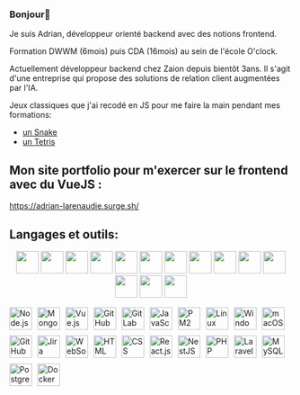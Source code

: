 ### Bonjour👋

<p>
Je suis Adrian, développeur orienté backend avec des notions frontend.
</p>
<p>
Formation DWWM (6mois) puis CDA (16mois) au sein de l'école O'clock.
</p>
<p>
Actuellement développeur backend chez Zaion depuis bientôt 3ans.
Il s'agit d'une entreprise qui propose des solutions de relation client augmentées par l'IA.
</p>
Jeux classiques que j'ai recodé en JS pour me faire la main pendant mes formations:
<ul>
 <li><a href="https://jormungand-game-adrian.surge.sh/">un Snake</a></li>
 <li><a href="https://tetris-game-adrian.surge.sh/">un Tetris</a></li>
</ul>
</p>

## Mon site portfolio pour m'exercer sur le frontend avec du VueJS :

https://adrian-larenaudie.surge.sh/

## Langages et outils:

<p align="center">
 <img style="width:40px;" src="https://cdn.jsdelivr.net/gh/devicons/devicon/icons/vscode/vscode-original.svg" />
 <img style="width:40px;" src="https://cdn.jsdelivr.net/gh/devicons/devicon/icons/html5/html5-original.svg" />
 <img style="width:40px;" src="https://cdn.jsdelivr.net/gh/devicons/devicon/icons/css3/css3-original.svg" />
 <img style="width:40px;" src="https://cdn.jsdelivr.net/gh/devicons/devicon/icons/javascript/javascript-plain.svg" />
 <img style="width:40px;" src="https://cdn.jsdelivr.net/gh/devicons/devicon/icons/mysql/mysql-original-wordmark.svg" />
 <img style="width:40px;" src="https://cdn.jsdelivr.net/gh/devicons/devicon/icons/git/git-original.svg" />           
 <img style="width:40px;" src="https://cdn.jsdelivr.net/gh/devicons/devicon/icons/php/php-plain.svg" />
 <img style="width:40px;" src="https://cdn.jsdelivr.net/gh/devicons/devicon/icons/bootstrap/bootstrap-original.svg" />
 <img style="width:40px;" src="https://cdn.jsdelivr.net/gh/devicons/devicon/icons/sass/sass-original.svg" />
 <img style="width:40px;" src="https://cdn.jsdelivr.net/gh/devicons/devicon/icons/react/react-original-wordmark.svg" />
 <img style="width:40px;" src="https://cdn.jsdelivr.net/gh/devicons/devicon/icons/redux/redux-original.svg" />
 <img style="width:40px;" src="https://cdn.jsdelivr.net/gh/devicons/devicon/icons/nodejs/nodejs-original.svg" />
 <img style="width:40px;" src="https://cdn.jsdelivr.net/gh/devicons/devicon/icons/laravel/laravel-plain-wordmark.svg" />
 <img style="width:40px;" src="https://cdn.jsdelivr.net/gh/devicons/devicon/icons/vuejs/vuejs-original.svg" />              
</p>

<div style="display: flex; flex-wrap: wrap; gap: 10px;">
  <a href="https://nodejs.org" target="_blank">
    <img style="width: 40px;" src="https://upload.wikimedia.org/wikipedia/commons/6/69/Node.js_logo_2015.svg" alt="Node.js">
  </a>

  <a href="https://www.mongodb.com" target="_blank">
    <img style="width: 40px;" src="https://upload.wikimedia.org/wikipedia/commons/4/48/MongoDB_Logo.svg" alt="MongoDB">
  </a>

  <a href="https://vuejs.org" target="_blank">
    <img style="width: 40px;" src="https://upload.wikimedia.org/wikipedia/commons/9/95/Vue.js_Logo_2.svg" alt="Vue.js">
  </a>

  <a href="https://github.com" target="_blank">
    <img style="width: 40px;" src="https://upload.wikimedia.org/wikipedia/commons/9/91/Octicons-mark-github.svg" alt="GitHub">
  </a>

  <a href="https://gitlab.com" target="_blank">
    <img style="width: 40px;" src="https://upload.wikimedia.org/wikipedia/commons/7/7f/GitLab_Logo.svg" alt="GitLab">
  </a>

  <a href="https://www.javascript.com" target="_blank">
    <img style="width: 40px;" src="https://upload.wikimedia.org/wikipedia/commons/6/63/JavaScript-logo.png" alt="JavaScript">
  </a>

  <a href="https://pm2.keymetrics.io" target="_blank">
    <img style="width: 40px;" src="https://pm2.io/assets/img/pm2-logo-6d6e267d88d9c89c9b0d8f2edb8a7c83.svg" alt="PM2">
  </a>

  <a href="https://www.linux.org" target="_blank">
    <img style="width: 40px;" src="https://upload.wikimedia.org/wikipedia/commons/a/a2/Tux.png" alt="Linux">
  </a>

  <a href="https://www.microsoft.com/windows" target="_blank">
    <img style="width: 40px;" src="https://upload.wikimedia.org/wikipedia/commons/4/4f/Windows_logo_-_2012_%28dark%29.svg" alt="Windows">
  </a>

  <a href="https://www.apple.com/macos" target="_blank">
    <img style="width: 40px;" src="https://upload.wikimedia.org/wikipedia/commons/1/1d/MacOS_logo.svg" alt="macOS">
  </a>

  <a href="https://github.com/copilot" target="_blank">
    <img style="width: 40px;" src="https://upload.wikimedia.org/wikipedia/commons/3/3a/Logo_GitHub_Copilot.svg" alt="GitHub Copilot">
  </a>

  <a href="https://www.atlassian.com/software/jira" target="_blank">
    <img style="width: 40px;" src="https://upload.wikimedia.org/wikipedia/commons/e/e4/Jira_logo.svg" alt="Jira">
  </a>

  <a href="https://developer.mozilla.org/en-US/docs/Web/API/WebSockets_API" target="_blank">
    <img style="width: 40px;" src="https://upload.wikimedia.org/wikipedia/commons/e/e0/WebSockets_logo.png" alt="WebSocket">
  </a>

  <a href="https://html.spec.whatwg.org" target="_blank">
    <img style="width: 40px;" src="https://upload.wikimedia.org/wikipedia/commons/6/6a/HTML5_Logo_256.png" alt="HTML">
  </a>

  <a href="https://www.w3.org/Style/CSS" target="_blank">
    <img style="width: 40px;" src="https://upload.wikimedia.org/wikipedia/commons/6/62/CSS3_logo.svg" alt="CSS">
  </a>

  <a href="https://reactjs.org" target="_blank">
    <img style="width: 40px;" src="https://upload.wikimedia.org/wikipedia/commons/a/a7/React-icon.svg" alt="React.js">
  </a>

  <a href="https://nestjs.com" target="_blank">
    <img style="width: 40px;" src="https://upload.wikimedia.org/wikipedia/commons/c/c6/NestJS_Logo.svg" alt="NestJS">
  </a>

  <a href="https://www.php.net" target="_blank">
    <img style="width: 40px;" src="https://upload.wikimedia.org/wikipedia/commons/2/27/PHP-logo.svg" alt="PHP">
  </a>

  <a href="https://laravel.com" target="_blank">
    <img style="width: 40px;" src="https://upload.wikimedia.org/wikipedia/commons/9/9a/Laravel_logo.svg" alt="Laravel">
  </a>

  <a href="https://www.mysql.com" target="_blank">
    <img style="width: 40px;" src="https://upload.wikimedia.org/wikipedia/commons/6/65/MySQL_logo.png" alt="MySQL">
  </a>

  <a href="https://www.postgresql.org" target="_blank">
    <img style="width: 40px;" src="https://upload.wikimedia.org/wikipedia/commons/a/a4/Postgresql_elephant.svg" alt="PostgreSQL">
  </a>

  <a href="https://www.docker.com" target="_blank">
    <img style="width: 40px;" src="https://upload.wikimedia.org/wikipedia/commons/7/79/Docker_logo.svg" alt="Docker">
  </a>
</div>


